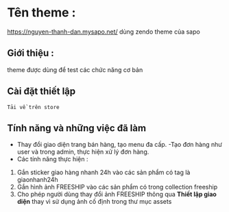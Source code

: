 # Tên theme : 
https://nguyen-thanh-dan.mysapo.net/ dùng zendo theme của sapo
    
## Giới thiệu :
theme được dùng để test các chức năng cơ bản

## Cài đặt thiết lập 
    Tải về trên store

## Tính năng và những việc đã làm
- Thay đổi giao diện trang bán hàng, tạo menu đa cấp.
-Tạo đơn hàng như user và trong admin, thực hiện xử lý đơn hàng.
- Các tính năng thực hiện :
1. Gắn sticker giao hàng nhanh 24h vào các sản phẩm có tag là giaonhanh24h
2. Gắn hình ảnh FREESHIP vào các sản phẩm có trong collection freeship
3. Cho phép người dùng thay đổi ảnh FREESHIP thông qua **Thiết lập giao diện** thay vì sử dụng ảnh cố định trong thư mục assets